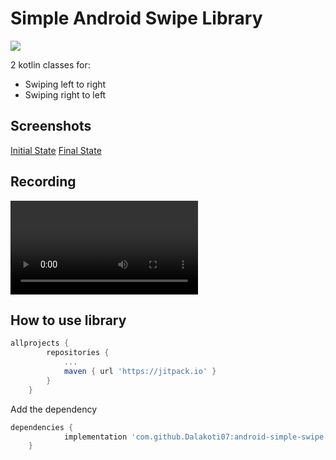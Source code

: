 # Simple Android Swipe Library

[![](https://jitpack.io/v/Dalakoti07/android-simple-swipe.svg)](https://jitpack.io/#Dalakoti07/android-simple-swipe)

2 kotlin classes for:
- Swiping left to right 
- Swiping right to left

## Screenshots
[Initial State](screenshots/Screenshot_20230722_155636.png)
[Final State](screenshots/Screenshot_20230722_155710.png)

## Recording
![Preview](screenshots/recording_swipe.webm)

## How to use library

```gradle
allprojects {
		repositories {
			...
			maven { url 'https://jitpack.io' }
		}
	}
```

Add the dependency
```gradle
dependencies {
	        implementation 'com.github.Dalakoti07:android-simple-swipe:Tag'
	}
```

